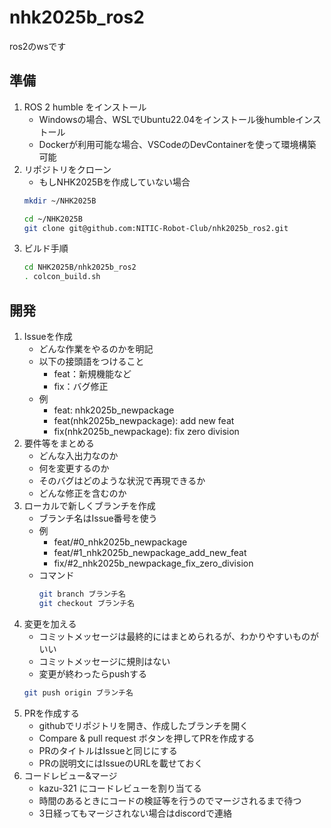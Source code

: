 # nhk2025b_ros2
ros2のwsです

## 準備
1. ROS 2 humble をインストール
    - Windowsの場合、WSLでUbuntu22.04をインストール後humbleインストール
    - Dockerが利用可能な場合、VSCodeのDevContainerを使って環境構築可能
2. リポジトリをクローン
    - もしNHK2025Bを作成していない場合
    ```bash
    mkdir ~/NHK2025B
    ```
    ```bash
    cd ~/NHK2025B
    git clone git@github.com:NITIC-Robot-Club/nhk2025b_ros2.git
    ```
3. ビルド手順
    ```bash
    cd NHK2025B/nhk2025b_ros2
    . colcon_build.sh
    ```

## 開発
1. Issueを作成
    - どんな作業をやるのかを明記
    - 以下の接頭語をつけること
        - feat：新規機能など
        - fix：バグ修正
    - 例
        - feat: nhk2025b_newpackage
        - feat(nhk2025b_newpackage): add new feat
        - fix(nhk2025b_newpackage): fix zero division
2. 要件等をまとめる
    - どんな入出力なのか
    - 何を変更するのか
    - そのバグはどのような状況で再現できるか
    - どんな修正を含むのか
3. ローカルで新しくブランチを作成
    - ブランチ名はIssue番号を使う
    - 例
        - feat/#0_nhk2025b_newpackage
        - feat/#1_nhk2025b_newpackage_add_new_feat
        - fix/#2_nhk2025b_newpackage_fix_zero_division
    - コマンド
        ```bash
        git branch ブランチ名
        git checkout ブランチ名
        ```
4. 変更を加える
    - コミットメッセージは最終的にはまとめられるが、わかりやすいものがいい
    - コミットメッセージに規則はない
    - 変更が終わったらpushする
    ```bash
    git push origin ブランチ名
    ```
5. PRを作成する
    - githubでリポジトリを開き、作成したブランチを開く
    - Compare & pull request ボタンを押してPRを作成する
    - PRのタイトルはIssueと同じにする
    - PRの説明文にはIssueのURLを載せておく
6. コードレビュー&マージ
    - kazu-321 にコードレビューを割り当てる
    - 時間のあるときにコードの検証等を行うのでマージされるまで待つ
    - 3日経ってもマージされない場合はdiscordで連絡